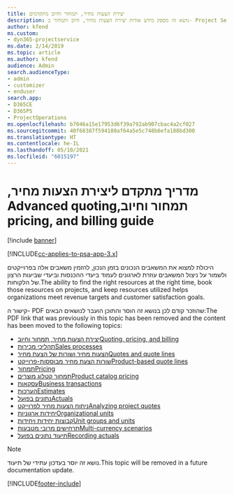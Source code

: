 ```yaml
---
title: יצירת הצעות מחיר, תמחור וחיוב מתקדמים
description: נושא זה מספק מידע אודות יצירת הצעות מחיר, חיוב ותמחור ב- Project Service Automation.
author: kfend
ms.custom:
- dyn365-projectservice
ms.date: 2/14/2019
ms.topic: article
ms.author: kfend
audience: Admin
search.audienceType:
- admin
- customizer
- enduser
search.app:
- D365CE
- D365PS
- ProjectOperations
ms.openlocfilehash: b7046a15e17953d6f39a792ab907cbac4a2cf027
ms.sourcegitcommit: 40f68387f594180af64a5e5c748b6efa188bd300
ms.translationtype: HT
ms.contentlocale: he-IL
ms.lasthandoff: 05/10/2021
ms.locfileid: "6015197"
---
```

# <a name="advanced-quoting-pricing-and-billing-guide"></a><span data-ttu-id="0a982-103">‏‫מדריך מתקדם ליצירת הצעות מחיר, תמחור וחיוב</span><span class="sxs-lookup"><span data-stu-id="0a982-103">Advanced quoting, pricing, and billing guide</span></span>

[!include [banner](../../includes/psa-now-project-operations.md)]

[!INCLUDE[cc-applies-to-psa-app-3.x](../../includes/cc-applies-to-psa-app-3x.md)]

<span data-ttu-id="0a982-104">היכולת למצוא את המשאבים הנכונים בזמן הנכון, להזמין משאבים אלה בפרוייקטים ולשמור על ניצול המשאבים עוזרת לארגונים לעמוד ביעדי ההכנסות וביעדי שביעות הרצון של הלקוחות.</span><span class="sxs-lookup"><span data-stu-id="0a982-104">The ability to find the right resources at the right time, book those resources on projects, and keep resources utilized helps organizations meet revenue targets and customer satisfaction goals.</span></span> 

<span data-ttu-id="0a982-105">קישור ה- PDF שהוזכר קודם לכן בנושא זה הוסר והתוכן הועבר לנושאים הבאים:</span><span class="sxs-lookup"><span data-stu-id="0a982-105">The PDF link that was previously in this topic has been removed and the content has been moved to the following topics:</span></span>

- [<span data-ttu-id="0a982-106">יצירת הצעות מחיר, תמחור וחיוב</span><span class="sxs-lookup"><span data-stu-id="0a982-106">Quoting, pricing, and billing</span></span>](../quote-bill-price.md)
- [<span data-ttu-id="0a982-107">תהליכי מכירות</span><span class="sxs-lookup"><span data-stu-id="0a982-107">Sales processes</span></span>](../basic-sales-process.md)
- [<span data-ttu-id="0a982-108">הצעות מחיר ושורות של הצעת מחיר</span><span class="sxs-lookup"><span data-stu-id="0a982-108">Quotes and quote lines</span></span>](../basic-quote-lines.md)
- [<span data-ttu-id="0a982-109">שורות הצעת מחיר מבוססות-פרוייקט</span><span class="sxs-lookup"><span data-stu-id="0a982-109">Product-based quote lines</span></span>](../product-based-quote-lines.md)
- [<span data-ttu-id="0a982-110">תמחור</span><span class="sxs-lookup"><span data-stu-id="0a982-110">Pricing</span></span>](../basic-pricing.md)
- [<span data-ttu-id="0a982-111">תמחור קטלוג מוצרים</span><span class="sxs-lookup"><span data-stu-id="0a982-111">Product catalog pricing</span></span>](../product-catalog-pricing.md)
- [<span data-ttu-id="0a982-112">עסקאות</span><span class="sxs-lookup"><span data-stu-id="0a982-112">Business transactions</span></span>](../basic-business-transactions.md)
- [<span data-ttu-id="0a982-113">הערכות</span><span class="sxs-lookup"><span data-stu-id="0a982-113">Estimates</span></span>](../estimates.md)
- [<span data-ttu-id="0a982-114">נתונים בפועל</span><span class="sxs-lookup"><span data-stu-id="0a982-114">Actuals</span></span>](../actuals.md)
- [<span data-ttu-id="0a982-115">ניתוח הצעות מחיר לפרוייקט</span><span class="sxs-lookup"><span data-stu-id="0a982-115">Analyzing project quotes</span></span>](../basic-analyzing-quotes.md)
- [<span data-ttu-id="0a982-116">יחידות ארגוניות</span><span class="sxs-lookup"><span data-stu-id="0a982-116">Organizational units</span></span>](../advanced-organizational.md)
- [<span data-ttu-id="0a982-117">קבוצות יחידות ויחידות</span><span class="sxs-lookup"><span data-stu-id="0a982-117">Unit groups and units</span></span>](../advanced-units.md)
- [<span data-ttu-id="0a982-118">תרחישים מרובי מטבעות</span><span class="sxs-lookup"><span data-stu-id="0a982-118">Multi-currency scenarios</span></span>](../advanced-currency.md)
- [<span data-ttu-id="0a982-119">תיעוד נתונים בפועל</span><span class="sxs-lookup"><span data-stu-id="0a982-119">Recording actuals</span></span>](../advanced-actuals.md)

> [!NOTE]
> <span data-ttu-id="0a982-120">נושא זה יוסר בעדכון עתידי של תיעוד.</span><span class="sxs-lookup"><span data-stu-id="0a982-120">This topic will be removed in a future documentation update.</span></span> 


[!INCLUDE[footer-include](../../includes/footer-banner.md)]